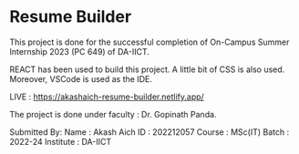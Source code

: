 # Resume Builder

This project is done for the successful completion of On-Campus Summer Internship 2023 (PC 649) of DA-IICT.

REACT has been used to build this project. A little bit of CSS is also used. Moreover, VSCode is used as the IDE.

LIVE : https://akashaich-resume-builder.netlify.app/ 

The project is done under faculty : Dr. Gopinath Panda.

Submitted By: 
 Name : Akash Aich
 ID : 202212057
 Course : MSc(IT)
 Batch : 2022-24
 Institute : DA-IICT
